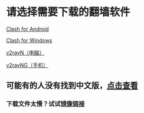 # 请选择需要下载的翻墙软件

[Clash for Android](https://github.com/Kr328/ClashForAndroid/releases) 

[Clash for Windows](https://github.com/Fndroid/clash_for_windows_pkg/releases) 

[v2rayN（电脑）](https://github.com/2dust/v2rayN/releases) 

[v2rayNG（手机）](https://github.com/2dust/v2rayNG/releases)

## 可能有的人没有找到中文版，[点击查看](clashforwindowsselect.md)

### 下载文件太慢？试试[镜像链接](readme2.md)
